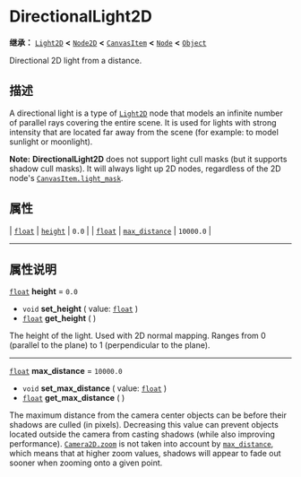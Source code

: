 <!-- ⚠ 请勿编辑本文件 ⚠ -->
<!-- 本文档使用脚本从 WeDot 引擎源码仓库生成。 -->
<!-- 生成脚本：https://github.com/WeDot-Engine/WeDot/tree/4.3/doc/tools/make_md.py； -->
<!-- 原文件：https://github.com/WeDot-Engine/WeDot/tree/4.3/doc/classes/DirectionalLight2D.xml。 -->

<div id="_class_directionallight2d"></div>

# DirectionalLight2D

**继承：** [`Light2D`](class_light2d.md) **<** [`Node2D`](class_node2d.md) **<** [`CanvasItem`](class_canvasitem.md) **<** [`Node`](class_node.md) **<** [`Object`](class_object.md)

Directional 2D light from a distance.

## 描述

A directional light is a type of [`Light2D`](class_light2d.md) node that models an infinite number of parallel rays covering the entire scene. It is used for lights with strong intensity that are located far away from the scene (for example: to model sunlight or moonlight).

 **Note:** **DirectionalLight2D** does not support light cull masks (but it supports shadow cull masks). It will always light up 2D nodes, regardless of the 2D node's [`CanvasItem.light_mask`](#class_canvasitem_property_light_mask).

## 属性

| [`float`](class_float.md) | [`height`](#class_directionallight2d_property_height)             | ``0.0``     |
| [`float`](class_float.md) | [`max_distance`](#class_directionallight2d_property_max_distance) | ``10000.0`` |

<!-- rst-class:: classref-section-separator -->

---

## 属性说明

<div id="_class_directionallight2d_property_height"></div>

[`float`](class_float.md) **height** = ``0.0`` <div id="class_directionallight2d_property_height"></div>

- `void` **set_height** ( value: [`float`](class_float.md) )
- [`float`](class_float.md) **get_height** ( )

The height of the light. Used with 2D normal mapping. Ranges from 0 (parallel to the plane) to 1 (perpendicular to the plane).

<!-- rst-class:: classref-item-separator -->

---

<div id="_class_directionallight2d_property_max_distance"></div>

[`float`](class_float.md) **max_distance** = ``10000.0`` <div id="class_directionallight2d_property_max_distance"></div>

- `void` **set_max_distance** ( value: [`float`](class_float.md) )
- [`float`](class_float.md) **get_max_distance** ( )

The maximum distance from the camera center objects can be before their shadows are culled (in pixels). Decreasing this value can prevent objects located outside the camera from casting shadows (while also improving performance). [`Camera2D.zoom`](#class_camera2d_property_zoom) is not taken into account by [`max_distance`](#class_directionallight2d_property_max_distance), which means that at higher zoom values, shadows will appear to fade out sooner when zooming onto a given point.

[^virtual]: 本方法通常需要用户覆盖才能生效。
[^const]: 本方法无副作用，不会修改该实例的任何成员变量。
[^vararg]: 本方法除了能接受在此处描述的参数外，还能够继续接受任意数量的参数。
[^constructor]: 本方法用于构造某个类型。
[^static]: 调用本方法无需实例，可直接使用类名进行调用。
[^operator]: 本方法描述的是使用本类型作为左操作数的有效运算符。
[^bitfield]: 这个值是由下列位标志构成位掩码的整数。
[^void]: 无返回值。
